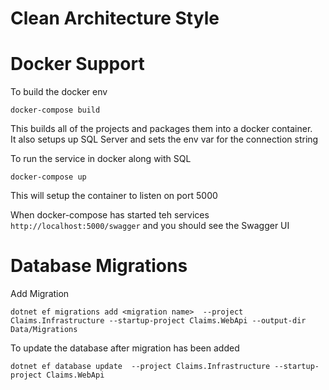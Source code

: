 # Clean Architecture Style

# Docker Support

To build the docker env

`docker-compose build`

This builds all of the projects and packages them into a docker container.  
It also setups up SQL Server and sets the env var for the connection string

To run the service in docker along with SQL

`docker-compose up`

This will setup the container to listen on port 5000

When docker-compose has started teh services `http://localhost:5000/swagger` and you should see the Swagger UI


# Database Migrations

Add Migration

`dotnet ef migrations add <migration name>  --project Claims.Infrastructure --startup-project Claims.WebApi --output-dir Data/Migrations`


To update the database after migration has been added

`dotnet ef database update  --project Claims.Infrastructure --startup-project Claims.WebApi`